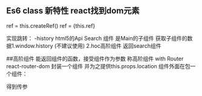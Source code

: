 ## Es6 class 新特性 react找到dom元素
  ref = this.createRef()
  ref = {this.ref}

实现跳转： -history html5的Api
Search 组件 是Main的子组件 
  获取子组件的数据1.window.history  (不建议使用)
  2.hoc高阶组件 返回search组件
    <Route><Search/></Route>

##高阶组件
  能返回组件的函数，接受组件作为参数  称高阶组件
  with Router  react-router-dom 封装一个组件 并为之提供this.props.location
  组件外面在包一个组件： <Route><Search/></Route>  得到传参
  